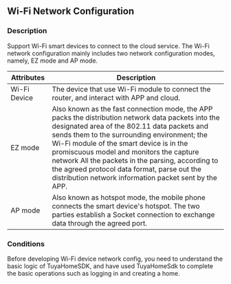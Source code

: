 ## Wi-Fi Network Configuration

### Description
Support Wi-Fi smart devices to connect to the cloud service.
The Wi-Fi network configuration mainly includes two network configuration modes, namely, EZ mode and AP mode.


| Attributes | Description |
| -------- | -------------------------------------------------------  |
| Wi-Fi Device | The device that use Wi-Fi module to connect the router, and interact with APP and cloud. |
| EZ mode   | Also known as the fast connection mode, the APP packs the distribution network data packets into the designated area of the 802.11 data packets and sends them to the surrounding environment; the Wi-Fi module of the smart device is in the promiscuous model and monitors the capture network All the packets in the parsing, according to the agreed protocol data format, parse out the distribution network information packet sent by the APP.|
| AP mode   | Also known as hotspot mode, the mobile phone connects the smart device's hotspot. The two parties establish a Socket connection to exchange data through the agreed port. |


### Conditions
Before developing Wi-Fi device network config, you need to understand the basic logic of TuyaHomeSDK, and have used TuyaHomeSdk to complete the basic operations such as logging in and creating a home.